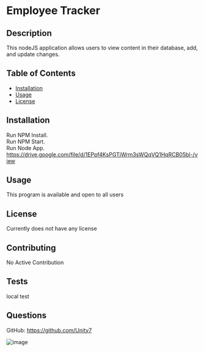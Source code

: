 # Employee Tracker

## Description

This nodeJS application allows users to view content in their database, add, and update changes.

## Table of Contents

- [Installation](#installation)
- [Usage](#usage)
- [License](#license)

## Installation

Run NPM Install.\
Run NPM Start.\
Run Node App.\
https://drive.google.com/file/d/1EPpf4KsPGTjWrm3sWQqVQ1HqRCB05bl-/view

## Usage

This program is available and open to all users

## License

Currently does not have any license

## Contributing

No Active Contribution

## Tests

local test

## Questions

GitHub: https://github.com/Unity7

![image](https://user-images.githubusercontent.com/44449168/117583097-c83be300-b0b1-11eb-9786-c58a83423437.png)
